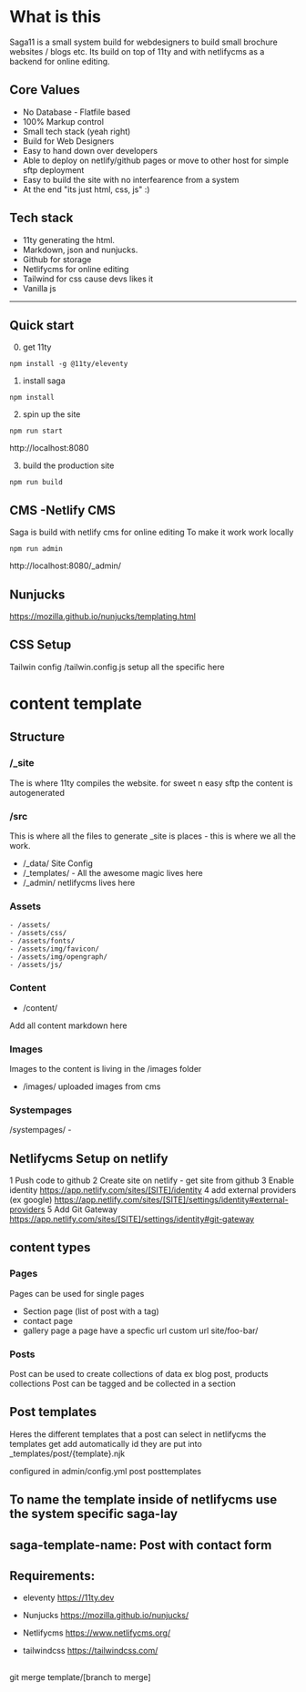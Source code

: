 # What is this

Saga11 is a small system build for webdesigners to build small brochure websites / blogs etc.
Its build on top of 11ty and with netlifycms as a backend for online editing.

## Core Values
- No Database - Flatfile based
- 100% Markup control
- Small tech stack (yeah right)
- Build for Web Designers
- Easy to hand down over developers
- Able to deploy on netlify/github pages or move to other host for simple sftp deployment
- Easy to build the site with no interfearence from a system
- At the end "its just html, css, js" :)

## Tech stack
- 11ty generating the html.
- Markdown, json and nunjucks.
- Github for storage
- Netlifycms for online editing
- Tailwind for css cause devs likes it
- Vanilla js

---

## Quick start

0. get 11ty

```
npm install -g @11ty/eleventy
```

1. install saga

```
npm install
```

2. spin up the site

```
npm run start
```

http://localhost:8080

3. build the production site

```
npm run build
```

## CMS -Netlify CMS

Saga is build with netlify cms for online editing
To make it work work locally

```
npm run admin
```

http://localhost:8080/_admin/

## Nunjucks

https://mozilla.github.io/nunjucks/templating.html

## CSS Setup

Tailwin config
/tailwin.config.js setup all the specific here

# content template

## Structure

### /\_site

The is where 11ty compiles the website.
for sweet n easy sftp
the content is autogenerated

### /src

This is where all the files to generate \_site is places - this is where we all the work.

- /\_data/ Site Config
- /\_templates/ - All the awesome magic lives here
- /\_admin/ netlifycms lives here

### Assets

```
- /assets/
- /assets/css/
- /assets/fonts/
- /assets/img/favicon/
- /assets/img/opengraph/
- /assets/js/
```

### Content

- /content/

Add all content markdown here

### Images

Images to the content is living in the /images folder

- /images/ uploaded images from cms

### Systempages

/systempages/ -


## Netlifycms Setup on netlify

1 Push code to github
2 Create site on netlify - get site from github
3 Enable identity https://app.netlify.com/sites/[SITE]/identity
4 add external providers (ex google)
https://app.netlify.com/sites/[SITE]/settings/identity#external-providers
5 Add Git Gateway
https://app.netlify.com/sites/[SITE]/settings/identity#git-gateway

## content types

### Pages

Pages can be used for single pages

- Section page (list of post with a tag)
- contact page
- gallery page
  a page have a specfic url custom url site/foo-bar/

### Posts

Post can be used to create collections of data
ex blog post, products collections
Post can be tagged and be collected in a section

## Post templates

Heres the different templates that a post can select in netlifycms
the templates get add automatically id they are put into \_templates/post/{template}.njk

configured in admin/config.yml
post posttemplates

## To name the template inside of netlifycms use the system specific saga-lay

## saga-template-name: Post with contact form

## Requirements:

- eleventy https://11ty.dev
- Nunjucks https://mozilla.github.io/nunjucks/
- Netlifycms https://www.netlifycms.org/

- tailwindcss https://tailwindcss.com/

##
git merge template/[branch to merge]
